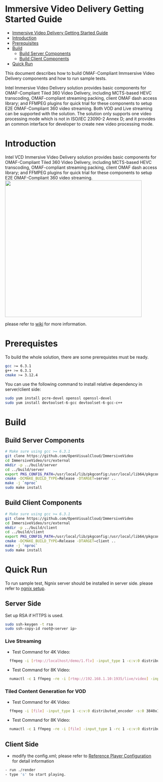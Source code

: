 # Immersive Video Delivery Getting Started Guide

   * [Immersive Video Delivery Getting Started Guide](#immersive-video-delivery-getting-started-guide)
   * [Introduction](#introduction)
   * [Prerequisites](#prerequisites)
   * [Build](#build)
      * [Build Server Components](#build-server-preresuisties)
      * [Build Client Components](#build-client-preresuisties)
   * [Quick Run](#quick-run)

This document describes how to build OMAF-Compliant Immsersive Video Delivery components and how to run sample tests.

Intel Immersive Video Delivery solution provides basic components for OMAF-Compliant Tiled 360 Video Delivery, including MCTS-based HEVC transcoding, OMAF-compliant streaming packing, client OMAF dash access library; and FFMPEG plugins for quick trial for these components to setup E2E OMAF-Compliant 360 video streaming. Both VOD and Live streaming can be supported with the solution. The solution only supports one video processing mode which is not in ISO/IEC 23090-2 Annex D; and it provides an common interface for developer to create new video processing mode.

# Introduction
Intel VCD Immersive Video Delivery solution provides basic components for OMAF-Compliant Tiled 360 Video Delivery, including MCTS-based HEVC transcoding, OMAF-compliant streaming packing, client OMAF dash access library; and FFMPEG plugins for quick trial for these components to setup E2E OMAF-Compliant 360 video streaming.
<IMG src="img/OMAF_Compliant-Video-Delivery-Introduction.png" height="450">

please refer to [wiki]() for more information.

# Prerequistes
To build the whole solution, there are some prerequistes must be ready.
```bash
gcc >= 6.3.1
g++ >= 6.3.1
cmake >= 3.12.4
```

You can use the following command to install relative dependency in server/client side:
```bash
sudo yum install pcre-devel openssl openssl-devel
sudo yum install devtoolset-6-gcc devtoolset-6-gcc-c++
```

# Build
## Build Server Components
```bash
# Make sure using gcc >= 6.3.1
git clone https://github.com/OpenVisualCloud/ImmersiveVideo
cd ImmersiveVideo/src/external
mkdir -p ../build/server
cd ../build/server
export PKG_CONFIG_PATH=/usr/local/lib/pkgconfig:/usr/local/lib64/pkgconfig:$PKG_CONFIG_PATH
cmake -DCMAKE_BUILD_TYPE=Release -DTARGET=server ..
make -j `nproc`
sudo make install
```

## Build Client Components
```bash
# Make sure using gcc >= 6.3.1
git clone https://github.com/OpenVisualCloud/ImmersiveVideo
cd ImmersiveVideo/src/external
mkdir -p ../build/client
cd ../build/client
export PKG_CONFIG_PATH=/usr/local/lib/pkgconfig:/usr/local/lib64/pkgconfig:$PKG_CONFIG_PATH
cmake -DCMAKE_BUILD_TYPE=Release -DTARGET=client ..
make -j `nproc`
sudo make install
```

# Quick Run
To run sample test, Ngnix server should be installed in server side. please refer to [ngnix setup](ngnix_setup.md).

## Server Side

Set up RSA if HTTPS is used.
```bash
sudo ssh-keygen -t rsa
sudo ssh-copy-id root@<server ip>
```

### Live Streaming
- Test Command for 4K Video:

```bash
  ffmpeg -i [rtmp://localhost/demo/1.flv] -input_type 1 -c:v:0 distributed_encoder -s:0 3840x1920 -tile_row:0 6 -tile_column:0 10 -config_file:0 config_high.txt -g:0 15 -b:0 30M -map 0:v -c:v:1 distributed_encoder -s:1 1024x640 -tile_row:1 2 -tile_column:1 4 -config_file:1 config_low.txt -g:1 15 -b:1 5M -map 0:v -f omaf_packing -is_live 1 -split_tile 1 -seg_duration 1 -window_size 20 -extra_window_size 30 -base_url http://[ServerIP]/OMAFLive_4k/ -out_name Test /usr/local/nginx/html/OMAFLive_4k/
```

- Test Command for 8K Video:
```bash
  numactl -c 1 ffmpeg -re -i [rtmp://192.168.1.10:1935/live/video] -input_type 1 -rc 1 -c:v:0 distributed_encoder -s:0 7680x3840 -g:0 25 -tile_row:0 6 -tile_column:0 12 -la_depth:0 0 -config_file:0 config_high.txt -b:0 50M -map 0:v -c:v:1 distributed_encoder -s:1 1280x1280 -sws_flags neighbor -g:1 25 -tile_row:1 2 -tile_column:1 2 -la_depth:1 0 -config_file:1 config_low.txt -b:1 2M -map 0:v -f omaf_packing -is_live 1 -split_tile 1 -seg_duration 1 -extractors_per_thread 4 -base_url http://[ServerIP]/OMAFLive_8k/ -out_name Test /usr/local/nginx/html/OMAFLive_8k/
```

### Tiled Content Generation for VOD

- Test Command for 4K Video:
```bash
  ffmpeg -i [file] -input_type 1 -c:v:0 distributed_encoder -s:0 3840x1920 -tile_row:0 6 -tile_column:0 10 -config_file:0 config_high.txt -g:0 15 -b:0 30M -map 0:v -c:v:1 distributed_encoder -s:1 1024x640 -tile_row:1 2 -tile_column:1 4 -config_file:1 config_low.txt -g:1 15 -b:1 5M -map 0:v -f omaf_packing -is_live 0 -split_tile 1 -seg_duration 1 -window_size 20 -extra_window_size 30 -base_url http://[server ip]]/OMAFStatic_4k/ -out_name Test /usr/local/nginx/html/OMAFStatic_4k/
```

- Test Command for 8K Video:
```bash
  numactl -c 1 ffmpeg -re -i [file] -input_type 1 -rc 1 -c:v:0 distributed_encoder -s:0 7680x3840 -g:0 25 -tile_row:0 6 -tile_column:0 12 -la_depth:0 0 -config_file:0 config_high.txt -b:0 50M -map 0:v -c:v:1 distributed_encoder -s:1 1280x1280 -sws_flags neighbor -g:1 25 -tile_row:1 2 -tile_column:1 2 -la_depth:1 0 -config_file:1 config_low.txt -b:1 2M -map 0:v -f omaf_packing -is_live 0 -split_tile 1 -seg_duration 1 -extractors_per_thread 4 -base_url http://[ServerIP]/OMAFStatic_8k/ -out_name Test /usr/local/nginx/html/OMAFStatic_8k/
```

## Client Side

- modify the config.xml; please refer to [Reference Player Configuration](Immersive_Video_Delivery_RefPlayer.md) for detail information

```bash
- run ./render
- type 's' to start playing.
```

